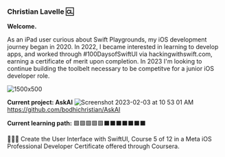### Christian Lavelle 🆑

<b>Welcome.</b>


As an iPad user curious about Swift Playgrounds, my iOS development journey began in 2020. In 2022, I became interested in learning to develop apps, and worked through #100DaysofSwiftUI via hackingwithswift.com, earning a certificate of merit upon completion. In 2023 I'm looking to continue building the toolbelt necessary to be competitve for a junior iOS developer role.

![1500x500](https://user-images.githubusercontent.com/110639779/212133514-741c5a13-60f2-4e57-bcff-9439ed9d2b25.jpeg)

<b>Current project: AskAI</b>
![Screenshot 2023-02-03 at 10 53 01 AM](https://user-images.githubusercontent.com/110639779/216647602-5df2b8de-9683-430a-aaca-74dfbb25879b.png)
https://github.com/bodhichristian/AskAI

<b>Current learning path:</b>
🟩🟩🟩🟩🟩⬛️⬛️⬛️⬛️⬛️⬛️⬛️


👨🏻‍💻 Create the User Interface with SwiftUI, Course 5 of 12 in a Meta iOS Professional Developer Certificate offered through Coursera.


